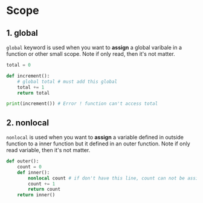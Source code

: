 # Scope

## 1. global

`global` keyword is used when you want to **assign** a global varibale in a function or other small scope. Note if only read, then it's not matter.

```python
total = 0

def increment():
    # global total # must add this global
    total += 1
    return total

print(increment()) # Error ! function can't access total
```

## 2. nonlocal

`nonlocal` is used when you want to **assign** a variable defined in outside function to a inner function but it defined in an outer function. Note if only read variable, then it's not matter.

```python
def outer():
    count = 0
    def inner():
        nonlocal count # if don't have this line, count can not be assigned in here
        count += 1
        return count
    return inner()
```
